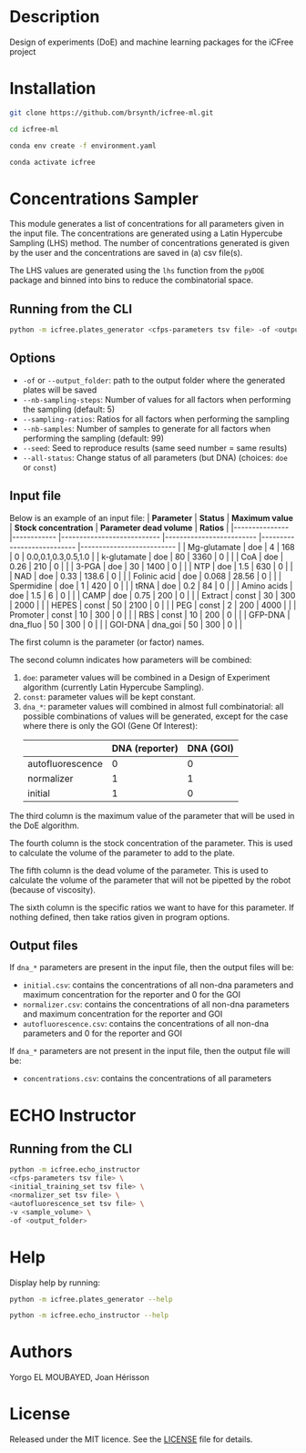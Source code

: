 
# Description

Design of experiments (DoE) and machine learning packages for the iCFree project

# Installation

~~~bash
git clone https://github.com/brsynth/icfree-ml.git
~~~

~~~bash
cd icfree-ml
~~~

~~~bash
conda env create -f environment.yaml
~~~

~~~bash
conda activate icfree
~~~

# Concentrations Sampler
This module generates a list of concentrations for all parameters given in the input file. The concentrations are generated using a Latin Hypercube Sampling (LHS) method. The number of concentrations generated is given by the user and the concentrations are saved in (a) csv file(s).

The LHS values are generated using the `lhs` function from the `pyDOE` package and binned into bins to reduce the combinatorial space.

## Running from the CLI

~~~bash
python -m icfree.plates_generator <cfps-parameters tsv file> -of <output_folder>
~~~

## Options
<ul>
<li><code>-of</code> or <code>--output_folder</code>: path to the output folder where the generated plates will be saved</li>
<li><code>--nb-sampling-steps</code>: Number of values for all factors when performing the sampling (default: 5)</li>
<li><code>--sampling-ratios</code>: Ratios for all factors when performing the sampling</li>
<li><code>--nb-samples</code>: Number of samples to generate for all factors when performing the sampling (default: 99)</li>
<li><code>--seed</code>: Seed to reproduce results (same seed number = same results)</li>
<li><code>--all-status</code>: Change status of all parameters (but DNA) (choices: <code>doe</code> or <code>const</code>)</li>
</ul>

## Input file

Below is an example of an input file:
| **Parameter** 	| **Status** 	| **Maximum value** 	| **Stock concentration** 	| **Parameter dead volume** 	| **Ratios** 	|
|---------------	|------------	|---------------------------	|-------------------------	|---------------------------	|--------------------------	|
| Mg-glutamate  	| doe        	| 4                         	| 168                     	| 0                         	| 0.0,0.1,0.3,0.5,1.0      	|
| k-glutamate   	| doe        	| 80                        	| 3360                    	| 0                         	|                          	|
| CoA           	| doe        	| 0.26                      	| 210                     	| 0                         	|                          	|
| 3-PGA         	| doe        	| 30                        	| 1400                    	| 0                         	|                          	|
| NTP           	| doe        	| 1.5                       	| 630                     	| 0                         	|                          	|
| NAD           	| doe        	| 0.33                      	| 138.6                   	| 0                         	|                          	|
| Folinic acid  	| doe        	| 0.068                     	| 28.56                   	| 0                         	|                          	|
| Spermidine    	| doe        	| 1                         	| 420                     	| 0                         	|                          	|
| tRNA          	| doe        	| 0.2                       	| 84                      	| 0                         	|                          	|
| Amino acids   	| doe        	| 1.5                       	| 6                       	| 0                         	|                          	|
| CAMP          	| doe        	| 0.75                      	| 200                     	| 0                         	|                          	|
| Extract       	| const      	| 30                        	| 300                     	| 2000                      	|                          	|
| HEPES         	| const      	| 50                        	| 2100                    	| 0                         	|                          	|
| PEG           	| const      	| 2                         	| 200                     	| 4000                      	|                          	|
| Promoter      	| const      	| 10                        	| 300                     	| 0                         	|                          	|
| RBS           	| const      	| 10                        	| 200                     	| 0                         	|                          	|
| GFP-DNA       	| dna_fluo   	| 50                        	| 300                     	| 0                         	|                          	|
| GOI-DNA       	| dna_goi    	| 50                        	| 300                     	| 0                         	|                          	|

The first column is the parameter (or factor) names.

The second column indicates how parameters will be combined:
<ol>
    <li><code>doe</code>: parameter values will be combined in a Design of Experiment algorithm (currently Latin Hypercube Sampling).</li>
    <li><code>const</code>: parameter values will be kept constant.</li>
    <li><code>dna_*</code>: parameter values will combined in almost full combinatorial: all possible combinations of values will be generated, except for the case where there is only the GOI (Gene Of Interest):

|  	| DNA (reporter) 	| DNA (GOI) 	|
|---	|---	|---	|
| autofluorescence 	| 0 	| 0 	|
| normalizer 	| 1 	| 1 	|
| initial 	| 1 	| 0 	|
</li>
</ol>

The third column is the maximum value of the parameter that will be used in the DoE algorithm.

The fourth column is the stock concentration of the parameter. This is used to calculate the volume of the parameter to add to the plate.

The fifth column is the dead volume of the parameter. This is used to calculate the volume of the parameter that will not be pipetted by the robot (because of viscosity).

The sixth column is the specific ratios we want to have for this parameter. If nothing defined, then take ratios given in program options.

## Output files
If <code>dna_*</code> parameters are present in the input file, then the output files will be:
<ul>
<li><code>initial.csv</code>: contains the concentrations of all non-dna parameters and maximum concentration for the reporter and 0 for the GOI</li>
<li><code>normalizer.csv</code>: contains the concentrations of all non-dna parameters and maximum concentration for the reporter and GOI</li>
<li><code>autofluorescence.csv</code>: contains the concentrations of all non-dna parameters and 0 for the reporter and GOI</li>
</ul>

If <code>dna_*</code> parameters are not present in the input file, then the output file will be:
<ul>
<li><code>concentrations.csv</code>: contains the concentrations of all parameters</li>
</ul>


# ECHO Instructor
## Running from the CLI

~~~bash
python -m icfree.echo_instructor 
<cfps-parameters tsv file> \ 
<initial_training_set tsv file> \ 
<normalizer_set tsv file> \ 
<autofluorescence_set tsv file> \ 
-v <sample_volume> \
-of <output_folder>
~~~

# Help

Display help by running:
~~~bash
python -m icfree.plates_generator --help
~~~

~~~bash
python -m icfree.echo_instructor --help
~~~

# Authors

Yorgo EL MOUBAYED, Joan Hérisson

# License

Released under the MIT licence. See the [LICENSE](https://github.com/brsynth/icfree-ml/blob/main/LICENSE.md) file for details.
